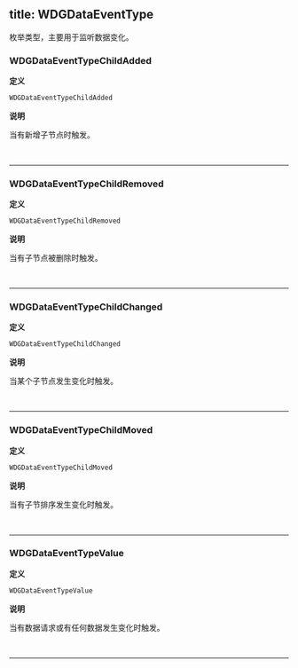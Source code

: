 title: WDGDataEventType
---

枚举类型，主要用于监听数据变化。



### WDGDataEventTypeChildAdded

**定义**

```objectivec
WDGDataEventTypeChildAdded
```

**说明**

当有新增子节点时触发。

</br>

---



### WDGDataEventTypeChildRemoved

**定义**

```objectivec
WDGDataEventTypeChildRemoved
```

**说明**

当有子节点被删除时触发。

</br>

---



### WDGDataEventTypeChildChanged

**定义**

```objectivec
WDGDataEventTypeChildChanged
```

**说明**

当某个子节点发生变化时触发。

</br>

---



### WDGDataEventTypeChildMoved

**定义**

```objectivec
WDGDataEventTypeChildMoved
```

**说明**

当有子节排序发生变化时触发。

</br>

---



### WDGDataEventTypeValue

**定义**

```objectivec
WDGDataEventTypeValue
```

**说明**

当有数据请求或有任何数据发生变化时触发。

</br>

---


